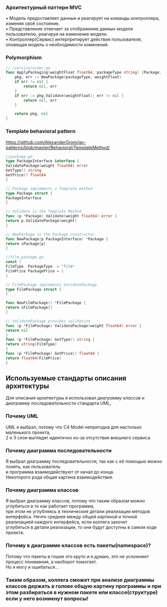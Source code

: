### Архитектурный паттерн MVC
• Модель предоставляет данные и реагирует на команды контроллера, изменяя своё состояние.  
• Представление отвечает за отображение данных модели пользователю, реагируя на изменение модели.  
• Контроллер(Сервис) интерпретирует действия пользователя, оповещая модель о необходимости изменений.

### Polymorphism
```go
// /service/order.go
func ApplyPackaging(weightFloat float64, packageType string) (Package, error) {
	pkg, err := NewPackage(packageType, weightFloat)
	if err != nil {
		return nil, err
	}
	if err := pkg.Validate(weightFloat); err != nil {
		return nil, err
	}

	return pkg, nil
}
```

### Template behavioral pattern
https://github.com/AlexanderGrom/go-patterns/blob/master/Behavioral/TemplateMethod/
```go
//package.go
type PackageInterface interface {
ValidatePackage(weight float64) error
GetType() string
GetPrice() float64
}

// Package implements a Template method
type Package struct {
PackageInterface
}

// Validate is the Template Method.
func (p *Package) Validate(weight float64) error {
return p.ValidatePackage(weight)
}

// NewPackage is the Package constructor.
func NewPackage(p PackageInterface) *Package {
return &Package{p}
}

//film_package.go
const (
FilmType  PackageType  = "film"
FilmPrice PackagePrice = 1
)

// FilmPackage implements ValidatePackage
type FilmPackage struct {
}

func NewFilmPackage() *FilmPackage {
return &FilmPackage{}
}

// ValidatePackage provides validation
func (p *FilmPackage) ValidatePackage(weight float64) error {
return nil
}
func (p *FilmPackage) GetType() string {
return string(FilmType)
}
func (p *FilmPackage) GetPrice() float64 {
return float64(FilmPrice)
}

```

## Используемые стандарты описания архитектуры
Для описания архитектуры я использовал *диаграмму классов* и  
*диаграмму последовательности* стандарта UML,

### Почему UML
UML я выбрал, потому что C4 Model непригодна для настолько маленького проекта,  
2 и 3 слои выглядят идентично из-за отсутствия внешнего сервиса.


### Почему диаграмма последовательности
Я выбрал диаграмму последовательности, так как с её помощью можно понять, как пользователь  
и программа взаимодействуют от начал до конца.  
Некоторого рода общая картина взаимодействия.


### Почему диаграмма классов
Я выбрал диаграмму классов, потому что таким образом можно углубиться в то как работает программа,  
при этом не углубляясь в технические детали реализации методов интерфейса.
Нечто среднее между общей картиной и точной реализацией каждого интерфейса, если коллега захочет  
углубиться в детали реализации, то они будут доступны в самом коде проекта.

### Почему в диаграмме классов есть пакеты(namespace)?
Потому что пакеты в гошке это круто и я думаю, это не усложняет процесс понимания, а наоборот помогает.  
Но я могу и ошибаться...

### Таким образом, коллега сможет при анализе диаграммы классов держать в голове общую картину программы и при этом разбираться в нужном пакете или классе(структуре) если у него возникнут вопросы!
